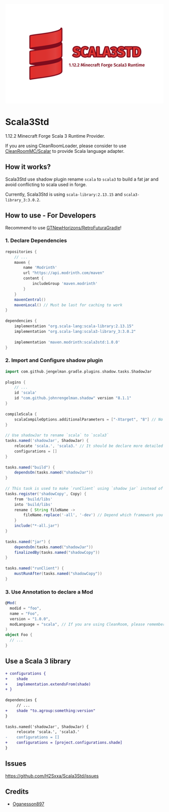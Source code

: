 ![banner](doc/scala3std.png)

# Scala3Std

1.12.2 Minecraft Forge Scala 3 Runtime Provider.

If you are using CleanRoomLoader, please consider to use [CleanRoomMC/Scalar](https://github.com/CleanroomMC/Scalar) to
provide Scala language adapter.

## How it works?

Scala3Std use shadow plugin rename `scala` to `scala3` to build a fat jar and avoid conflicting to scala used in forge.

Currently, Scala3Std is using `scala-library:2.13.15` and `scala3-library_3:3.0.2`.

## How to use - For Developers

Recommend to use [GTNewHorizons/RetroFuturaGradle](https://github.com/GTNewHorizons/RetroFuturaGradle)!

### 1. Declare Dependencies

```groovy
repositories {
    // ...
    maven {
        name 'Modrinth'
        url "https://api.modrinth.com/maven"
        content {
            includeGroup 'maven.modrinth'
        }
    }
    mavenCentral()
    mavenLocal() // Must be last for caching to work
}

dependencies {
    implementation "org.scala-lang:scala-library:2.13.15"
    implementation "org.scala-lang:scala3-library_3:3.0.2"

    implementation 'maven.modrinth:scala3std:1.0.0'
}
```

### 2. Import and Configure shadow plugin

```groovy
import com.github.jengelman.gradle.plugins.shadow.tasks.ShadowJar

plugins {
    // ...
    id 'scala'
    id "com.github.johnrengelman.shadow" version "8.1.1"
}

compileScala {
    scalaCompileOptions.additionalParameters = ["-Xtarget", "8"] // No idea to handle it
}

// Use shadowJar to rename `scala` to `scala3`
tasks.named('shadowJar', ShadowJar) {
    relocate 'scala.', 'scala3.' // It should be declare more detailed for compat
    configurations = []
}

tasks.named("build") {
    dependsOn(tasks.named("shadowJar"))
}

// This task is used to make `runClient` using `shadow jar` instead of `common jar`.
tasks.register('shadowCopy', Copy) {
    from 'build/libs'
    into 'build/libs'
    rename { String fileName ->
        fileName.replace('-all', '-dev') // Depend which framework you are using
    }
    include("*-all.jar")
}

tasks.named("jar") {
    dependsOn(tasks.named("shadowJar"))
    finalizedBy(tasks.named("shadowCopy"))
}

tasks.named("runClient") {
    mustRunAfter(tasks.named("shadowCopy"))
}
```

### 3. Use Annotation to declare a Mod

```scala 3
@Mod(
  modid = "foo",
  name = "Foo",
  version = "1.0.0",
  modLanguage = "scala", // If you are using CleanRoom, please remember to implementation `Scalar`
)
object Foo {
  // ...
}
```

## Use a Scala 3 library

```diff
+ configurations {
+    shade
+    implementation.extendsFrom(shade)
+ }

dependencies {
	 // ...
+    shade "to.agroup:something:version"
}

tasks.named('shadowJar', ShadowJar) {
     relocate 'scala.', 'scala3.'
-    configurations = []
+    configurations = [project.configurations.shade]
}
```

## Issues

https://github.com/H2Sxxa/Scala3Std/issues

## Credits

- [Oganesson897](https://github.com/Oganesson897)
